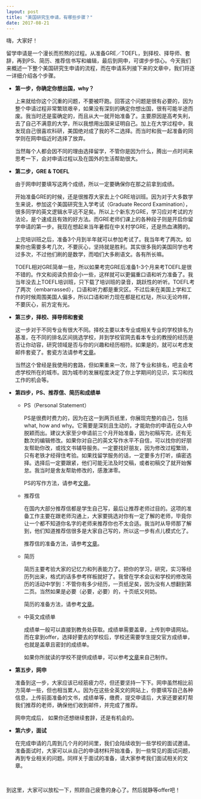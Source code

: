 ```yaml
---
layout: post
title: "美国研究生申请，有哪些步骤？"
date: 2017-08-21
---
```


嗨，大家好！

留学申请是一个漫长而煎熬的过程。从准备GRE／TOEFL，到择校、择导师、套辞，再到PS、简历、推荐信书写和编辑，最后到网申，可谓步步惊心。今天我们来概述一下整个美国研究生申请的流程，而在申请系列接下来的文章中，我们将逐一详细介绍各个步骤。

+ **第一步，你确定你想出国，why？**  

  上来就给你这个沉重的问题，不要被吓跑。回答这个问题是很有必要的，因为整个申请过程非常繁琐艰辛，如果没有深刻的确定你想出国，很有可能半途而废。我当时还是蛮确定的，而且从大一就开始准备了。主要原因是高考失利，去了自己不满意的大学，所以我想用出国来证明自己。加上在大学过程中，我发现自己很喜欢科研，美国绝对成了我的不二选择。而当时和我一起准备的同学则在网申临近时选择了放弃。

  当然每个人都会因不同的理由选择留学，不管你是因为什么，腾出一点时间来思考一下，会对申请过程以及在国外的生活帮助很大。

+ **第二步，GRE & TOEFL**  

  由于网申时要填写这两个成绩，所以一定要确保你在那之前拿到成绩。

  开始准备GRE的时候，还是很推荐大家去上个GRE培训班。因为对于大多数学生来说，参加这个美国研究生入学考试（Graduate Record Examination），很多同学的英文逻辑水平远不足矣。所以上个新东方GRE，学习应对考试的方法论，是个速成且有效的好方法。而GRE老师们课上的各种段子则是开启你留学申请的第一步。我现在想起来当年暑假在中关村学GRE，还是热血沸腾的。

  上完培训班之后，准备3个月到半年就可以参加考试了。我当年考了两次。如果你也需要多考几次，不要灰心，坚持就是胜利。其实很多我的美国同学也考过多次，不过他们刷的是数学，而咱们大多刷语文。各有所长嘛。

  TOEFL相对GRE简单一些，所以如果考完GRE后准备1-3个月来考TOEFL是很不错的。作文和阅读负担会小一些，这样就可以更偏重口语和听力准备了。我当年没去上TOEFL培训班，只下载了培训班的录音，跳跃性的听听。TOEFL考了两次（embarrassed），口语和听力都是重灾区。不过后来在美国上学和工作的时候周围美国人偏多，所以口语和听力现在都是杠杠哒，所以无论咋样，不要灰心，前方定有光。

+ **第三步，择校、择导师和套瓷**  

  这一步对于不同专业有很大不同。择校主要以本专业或相关专业的学校排名为基准，在不同的排名区间挑选学校，并到学校官网去看本专业的教授的经历是否让你动容，研究领域是否与你的兴趣和经历相符。如果是的，就可以考虑发邮件套瓷了。套瓷方法请参考[文章](http://www.tessay.org/blog/2017/09/17/taoci)。

  当然这个曾经是我使用的套路，但如果重来一次，除了专业和排名，吧主会考虑学校所在的城市。因为城市的发展程度决定了你上学期间的见识，实习和找工作的机会等。

+ **第四步，PS、推荐信、简历和成绩单**  

  + PS（Personal Statement）

    PS是很费时费力的，因为在这一到两页纸里，你展现完整的自己，包括what, how and why。它需要是深刻且生动的，才能助你的申请在众人中脱颖而出。建议大家至少申请前三个月开始准备，因为初稿写完，还有无数次的编辑修改。如果你对自己的英文写作水平不自信，可以找你的好朋友帮助你改，或找文书辅导服务。一定要找好朋友，因为修改过程繁琐，只有老铁才经得住考验。如果找留学服务的话，一定要多方打听，缜密选择。选择后一定要跟紧，他们可能无法及时交稿，或者初稿交了就开始懈怠。我当时是舍友帮助修改的，感激涕零。

    PS的写作方法，请参考[文章](http://www.tessay.org/blog/2017/09/02/ps)。

  + 推荐信

    在国内大部分推荐信都是学生自己写，最后让推荐老师过目的。这项的准备工作主要在跟老师沟通上，大家要挑选对你有一定了解的老师，毕竟你让一个都不知道你名字的老师来推荐你也不太合适。我当时从导师那了解到，他们知道推荐信很多是大家自己写的，所以这一步有点儿模式化了。

    推荐信的准备方法，请参考[文章](http://www.tessay.org/blog/2017/09/06/lor)。

  + 简历

    简历主要考验大家的记忆力和列表能力了。把你的学习，研究，实习等经历列出来，格式的话多参考样板就好了。我曾在学术会议和学校的修改简历的活动中学到：不管你有多少经历，一页纸足矣，因为没有人想翻到第二页。当然如果是必要（必要，必要）的，十页纸又何妨。

    简历的准备方法，请参考[文章](http://www.tessay.org/blog/2017/09/12/resume)。

  + 中英文成绩单

    成绩单一般可以直接到教务处获取。成绩单需要盖章，上传到申请网站。而在拿到offer，选择好要去的学校后，学校还需要学生提交官方成绩单，也就是盖章且密封的成绩单。

    如果你所就读的学校不提供成绩单，可以参考[文章](http://www.tessay.org/blog/2017/09/24/transcript)来自己制作。

+ **第五步，网申**  

  准备到这一步，大家应该已经筋疲力尽，但还要坚持一下下。网申虽然相比前方简单一些，但也相当累人。因为在这些全英文的网站上，你要填写自己各种信息，上传前面准备的文书，成绩单等，缴费，提交申请后，大家还要紧盯帮我们推荐的老师，确保他们收到邮件，并完成了推荐。

  网申完成后， 如果你还想继续套辞，还是有机会的。

+ **第六步，面试**  

  在完成申请的几周到几个月的时间里，我们会陆续收到一些学校的面试邀请。准备面试时，大家可以从自己的申请材料开始准备，到一些常见的面试问题，再到专业相关的问题。同样关于面试的准备，请大家参考我们面试相关的文章。

<br>

到这里，大家可以放松一下，照顾自己疲惫的身心了。然后就静等offer吧！
